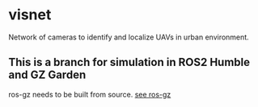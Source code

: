 # visnet
Network of cameras to identify and localize UAVs in urban environment.

## This is a branch for simulation in ROS2 Humble and GZ Garden

ros-gz needs to be built from source. [see ros-gz](https://github.com/gazebosim/ros_gz)